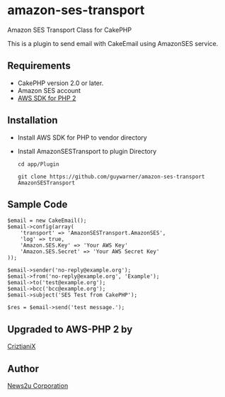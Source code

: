 amazon-ses-transport
====================

Amazon SES Transport Class for CakePHP

This is a plugin to send email with CakeEmail using AmazonSES service.

## Requirements

* CakePHP version 2.0 or later.
* Amazon SES account
* [AWS SDK for PHP 2](https://github.com/aws/aws-sdk-php)

## Installation

* Install AWS SDK for PHP to vendor directory
* Install AmazonSESTransport to plugin Directory

    `cd app/Plugin`
    
    `git clone https://github.com/guywarner/amazon-ses-transport AmazonSESTransport`

## Sample Code

    $email = new CakeEmail();
    $email->config(array(
        'transport' => 'AmazonSESTransport.AmazonSES',
        'log' => true,
        'Amazon.SES.Key' => 'Your AWS Key'
        'Amazon.SES.Secret' => 'Your AWS Secret Key'
    ));
    
    $email->sender('no-reply@example.org');
    $email->from('no-reply@example.org', 'Example');
    $email->to('test@example.org');
    $email->bcc('bcc@example.org');
    $email->subject('SES Test from CakePHP');
    
    $res = $email->send('test message.');

## Upgraded to AWS-PHP 2 by
[CriztianiX](cristianhaunsen@gmail.com)

## Author

[News2u Corporation](http://www.news2u.com)

